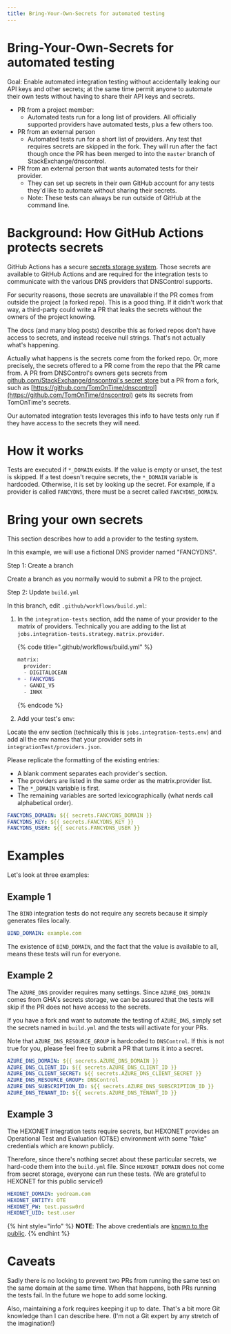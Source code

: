 ```yaml
---
title: Bring-Your-Own-Secrets for automated testing
---
```


# Bring-Your-Own-Secrets for automated testing

Goal: Enable automated integration testing without accidentally
leaking our API keys and other secrets; at the same time permit anyone
to automate their own tests without having to share their API keys and
secrets.

* PR from a project member:
  * Automated tests run for a long list of providers. All officially supported
    providers have automated tests, plus a few others too.
* PR from an external person
  * Automated tests run for a short list of providers. Any test that
    requires secrets are skipped in the fork. They will run after the fact though
    once the PR has been merged to into the `master` branch of StackExchange/dnscontrol.
* PR from an external person that wants automated tests for their
  provider.
  * They can set up secrets in their own GitHub account for any tests
    they'd like to automate without sharing their secrets.
  * Note: These tests can always be run outside of GitHub at the
    command line.

# Background: How GitHub Actions protects secrets

GitHub Actions has a secure
[secrets storage system](https://docs.github.com/en/free-pro-team@latest/actions/reference/encrypted-secrets).
Those secrets are available to GitHub Actions and are required for the
integration tests to communicate with the various DNS providers that
DNSControl supports.

For security reasons, those secrets are unavailable if the PR comes
from outside the project (a forked repo).  This is a good thing.  If
it didn't work that way, a third-party could write a PR that leaks the
secrets without the owners of the project knowing.

The docs (and many blog posts) describe this as forked repos don't
have access to secrets, and instead receive null strings. That's not
actually what's happening.

Actually what happens is the secrets come from the forked repo.  Or,
more precisely, the secrets offered to a PR come from the repo that the
PR came from.  A PR from DNSControl's owners gets secrets from
[github.com/StackExchange/dnscontrol's secret store](https://github.com/StackExchange/dnscontrol/settings/secrets/actions)
but a PR from a fork, such as
[https://github.com/TomOnTime/dnscontrol](https://github.com/TomOnTime/dnscontrol)
gets its secrets from TomOnTime's secrets.

Our automated integration tests leverages this info to have tests
only run if they have access to the secrets they will need.

# How it works

Tests are executed if `*_DOMAIN` exists.  If the value is empty or
unset, the test is skipped.  If a test doesn't require secrets, the
`*_DOMAIN` variable is hardcoded.  Otherwise, it is set by looking up
the secret. For example, if a provider is called `FANCYDNS`, there must
be a secret called `FANCYDNS_DOMAIN`.

# Bring your own secrets

This section describes how to add a provider to the testing system.

In this example, we will use a fictional DNS provider named
"FANCYDNS".

Step 1: Create a branch

Create a branch as you normally would to submit a PR to the project.

Step 2: Update `build.yml`

In this branch, edit `.github/workflows/build.yml`:

1. In the `integration-tests` section, add the name of your provider
   to the matrix of providers.  Technically you are adding to the list
   at `jobs.integration-tests.strategy.matrix.provider`.

   {% code title=".github/workflows/build.yml" %}
   ```diff
   matrix:
     provider:
     - DIGITALOCEAN
   + - FANCYDNS
     - GANDI_V5
     - INWX
   ```
   {% endcode %}

2. Add your test's env:

Locate the env section (technically this is `jobs.integration-tests.env`) and
add all the env names that your provider sets in
`integrationTest/providers.json`.

Please replicate the formatting of the existing entries:

* A blank comment separates each provider's section.
* The providers are listed in the same order as the matrix.provider list.
* The `*_DOMAIN` variable is first.
* The remaining variables are sorted lexicographically (what nerds call alphabetical order).

```yaml
FANCYDNS_DOMAIN: ${{ secrets.FANCYDNS_DOMAIN }}
FANCYDNS_KEY: ${{ secrets.FANCYDNS_KEY }}
FANCYDNS_USER: ${{ secrets.FANCYDNS_USER }}
```

# Examples

Let's look at three examples:

## Example 1

The `BIND` integration tests do not require any secrets because it
simply generates files locally.

```yaml
BIND_DOMAIN: example.com
```

The existence of `BIND_DOMAIN`, and the fact that the value is
available to all, means these tests will run for everyone.

## Example 2

The `AZURE_DNS` provider requires many settings. Since
`AZURE_DNS_DOMAIN` comes from GHA's secrets storage, we can be assured
that the tests will skip if the PR does not have access to the
secrets.

If you have a fork and want to automate the testing of `AZURE_DNS`,
simply set the secrets named in `build.yml` and the tests will
activate for your PRs.

Note that `AZURE_DNS_RESOURCE_GROUP` is hardcoded to `DNSControl`. If
this is not true for you, please feel free to submit a PR that turns
it into a secret.

```yaml
AZURE_DNS_DOMAIN: ${{ secrets.AZURE_DNS_DOMAIN }}
AZURE_DNS_CLIENT_ID: ${{ secrets.AZURE_DNS_CLIENT_ID }}
AZURE_DNS_CLIENT_SECRET: ${{ secrets.AZURE_DNS_CLIENT_SECRET }}
AZURE_DNS_RESOURCE_GROUP: DNSControl
AZURE_DNS_SUBSCRIPTION_ID: ${{ secrets.AZURE_DNS_SUBSCRIPTION_ID }}
AZURE_DNS_TENANT_ID: ${{ secrets.AZURE_DNS_TENANT_ID }}
```

## Example 3

The HEXONET integration tests require secrets, but HEXONET provides an
Operational Test and Evaluation (OT&E) environment with some "fake"
credentials which are known publicly.

Therefore, since there's nothing secret about these particular
secrets, we hard-code them into the `build.yml` file. Since
`HEXONET_DOMAIN` does not come from secret storage, everyone can run
these tests. (We are grateful to HEXONET for this public service!)

```yaml
HEXONET_DOMAIN: yodream.com
HEXONET_ENTITY: OTE
HEXONET_PW: test.passw0rd
HEXONET_UID: test.user
```

{% hint style="info" %}
**NOTE**: The above credentials are [known to the public](_providers/hexonet.md).
{% endhint %}

# Caveats

Sadly there is no locking to prevent two PRs from running the same
test on the same domain at the same time.  When that happens, both PRs
running the tests fail. In the future we hope to add some locking.

Also, maintaining a fork requires keeping it up to date. That's a bit
more Git knowledge than I can describe here.  (I'm not a Git expert by
any stretch of the imagination!)
